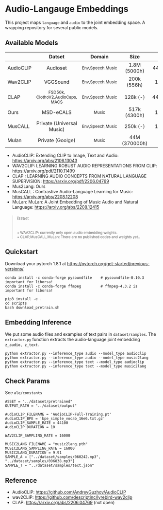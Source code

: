 # Audio-Langauge Embeddings

This project maps `language` and `audio` to the joint embedding space. A wrapping repository for several public models.


## Available Models


|  | Datset | Domain | Size | SR | Vocab | Modality | Mapping | Available |
|---|:---:|:---:|:---:|:---:|:---:|:---:|:---:|:---:|
| AudioCLIP | Audioset | <sub>Env,Speech,Music</sub> | 1.8M (5000h) | 44.1kHz | 527 | A,V,T | A-V, A-T | ✅ |
| Wav2CLIP | VGGSound | <sub>Env,Speech,Music</sub>  | 200k (556h) | 16kHz | 309 | A,V,T | A-V |  |
| CLAP | <sub>FSD50k, ClothoV2,AudioCaps, MACS</sub> | <sub>Env,Speech,Music</sub>  | 128k (-) | 44.1KHz | - | A,T | A-T |  |
| Ours | MSD-eCALS | <sub>Music</sub>  | 517k (4300h) | 16kHz | 1054 | A,T | A-T | ✅ |
| MusCALL | Private (Universal Music) | <sub>Env,Speech,Music</sub>  | 250k (-) | 16kHz | - | A,T | A-T |  |
| Mulan | Private (Goolge) | <sub>Music</sub>  | 44M (370000h) | - | - | A,T | A-T |  |


- AudioCLIP: Extending CLIP to Image, Text and Audio: https://arxiv.org/abs/2106.13043
- WAV2CLIP: LEARNING ROBUST AUDIO REPRESENTATIONS FROM CLIP: https://arxiv.org/pdf/2110.11499
- CLAP : LEARNING AUDIO CONCEPTS FROM NATURAL LANGUAGE SUPERVISION: https://arxiv.org/pdf/2206.04769
- Mus2Lang: Ours
- MusCALL : Contrastive Audio-Language Learning for Music: https://arxiv.org/abs/2208.12208
- MuLan: MuLan: A Joint Embedding of Music Audio and Natural Language: https://arxiv.org/abs/2208.12415

> ###### Issue:
> 
> <sub>• WAV2CLIP: currently only open audio embedding weights.<br /> • CLAP,MusCALL,MuLan: There are no published codes and weights yet..<br /></sub>


## Quickstart
Download your pytorch 1.8.1 at https://pytorch.org/get-started/previous-versions/

```
conda install -c conda-forge pysoundfile    # pysoundfile-0.10.3 important for liborsa!
conda install -c conda-forge ffmpeg         # ffmpeg-4.3.2 is important for liborsa!

pip3 install -e .
cd scripts
bash download_pretrain.sh
```

## Embedding Inference
We put some audio files and examples of text pairs in `dataset/samples`. 
The `extractor.py` function extracts the audio-language joint embedding `z_audio, z_text`.

```
python extractor.py --inference_type audio --model_type audioclip
python extractor.py --inference_type audio --model_type music2lang
python extractor.py --inference_type text --model_type audioclip
python extractor.py --inference_type text --model_type music2lang
```

## Check Params
See `ale/constants`

```
ASSET = "../dataset/pretrained"
OUTPUT_PATH = "../dataset/output"

AudioCLIP_FILENAME = 'AudioCLIP-Full-Training.pt'
AudioCLIP_BPE = 'bpe_simple_vocab_16e6.txt.gz'
AudioCLIP_SAMPLE_RATE = 44100
AudioCLIP_DURATION = 10

WAV2CLIP_SAMPLING_RATE = 16000

MUSIC2LANG_FILENAME = "music2lang.pth"
MUSIC2LANG_SAMPLING_RATE = 16000
MUSIC2LANG_DURATION = 9.91
SAMPLE_A = ["../dataset/samples/060242.mp3", "../dataset/samples/096838.mp3"]
SAMPLE_T = "../dataset/samples/text.json"
```


## Reference

- AudioCLIP: https://github.com/AndreyGuzhov/AudioCLIP
- wav2CLIP: https://github.com/descriptinc/lyrebird-wav2clip
- CLAP: https://arxiv.org/abs/2206.04769 (not open)